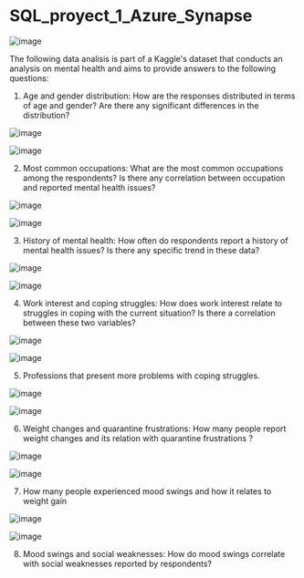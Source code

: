 # SQL_proyect_1_Azure_Synapse

![image](https://github.com/ELopez2657/SQL_proyect_1_Azure_Synapse/assets/146747798/acd56b5e-e7d6-4bb9-b283-93fd7030e5d1)

The following data analisis is part of a Kaggle's dataset that conducts an analysis on mental health and aims to provide answers to the following questions: 

1. Age and gender distribution: How are the responses distributed in terms of age and gender? Are there any significant differences in the distribution?

![image](https://github.com/ELopez2657/SQL_proyect_1_Azure_Synapse/assets/146747798/cdc993c9-d0b1-4f3d-bec6-6c430110b4e4)

![image](https://github.com/ELopez2657/SQL_proyect_1_Azure_Synapse/assets/146747798/48fe417a-0c0f-4bf7-9119-e526b8918a73)

2. Most common occupations: What are the most common occupations among the respondents? Is there any correlation between occupation and reported mental health issues?

![image](https://github.com/ELopez2657/SQL_proyect_1_Azure_Synapse/assets/146747798/ebb2b371-786f-43a2-a45a-64797819284b)

![image](https://github.com/ELopez2657/SQL_proyect_1_Azure_Synapse/assets/146747798/3958a5a2-99f2-40f5-b920-2b7aa8c52cef)

3. History of mental health: How often do respondents report a history of mental health issues? Is there any specific trend in these data?

![image](https://github.com/ELopez2657/SQL_proyect_1_Azure_Synapse/assets/146747798/c465229a-715b-4afc-b9b9-c2d08bd287ab)

![image](https://github.com/ELopez2657/SQL_proyect_1_Azure_Synapse/assets/146747798/fba4c832-2733-40e9-8836-eb124237cf08)

4. Work interest and coping struggles: How does work interest relate to struggles in coping with the current situation? Is there a correlation between these two variables?

![image](https://github.com/ELopez2657/SQL_proyect_1_Azure_Synapse/assets/146747798/16c5f005-36d3-4ea7-bd6a-e7bba938ba2c)

![image](https://github.com/ELopez2657/SQL_proyect_1_Azure_Synapse/assets/146747798/162d52d4-6151-43e1-b8cf-51b40ab9dca9)

5. Professions that present more problems with coping struggles.

![image](https://github.com/ELopez2657/SQL_proyect_1_Azure_Synapse/assets/146747798/f5e119da-5f08-4609-acfc-dc8f11935978)

![image](https://github.com/ELopez2657/SQL_proyect_1_Azure_Synapse/assets/146747798/cfe8c6b4-8499-4f80-be30-9a4909d8ca12)

6. Weight changes and quarantine frustrations: How many people report weight changes and its relation with quarantine frustrations ? 

![image](https://github.com/ELopez2657/SQL_proyect_1_Azure_Synapse/assets/146747798/2412ee90-13da-4586-b777-21578771c8f7)

![image](https://github.com/ELopez2657/SQL_proyect_1_Azure_Synapse/assets/146747798/908e9cc2-0d1f-45de-aba5-e053964b09f7)

7. How many people experienced mood swings and how it relates to weight gain

![image](https://github.com/ELopez2657/SQL_proyect_1_Azure_Synapse/assets/146747798/834be5c9-2ee0-4512-9328-91aaac71f0f2)

![image](https://github.com/ELopez2657/SQL_proyect_1_Azure_Synapse/assets/146747798/508aab8a-ae0e-45fc-ad07-d41d958d5353)

8. Mood swings and social weaknesses: How do mood swings correlate with social weaknesses reported by respondents?





